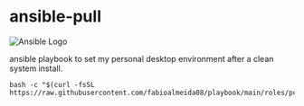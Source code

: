 # ansible-pull

![Ansible Logo](https://churrops.files.wordpress.com/2017/06/ansible-logo.png?w=1400)

ansible playbook to set my personal desktop environment after a clean system install.

```
bash -c "$(curl -fsSL https://raw.githubusercontent.com/fabioalmeida08/playbook/main/roles/pc/scripts/bootstrap.sh)"
```
